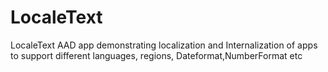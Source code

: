 # LocaleText
LocaleText AAD app demonstrating localization and Internalization of apps to support different languages, regions, Dateformat,NumberFormat etc
